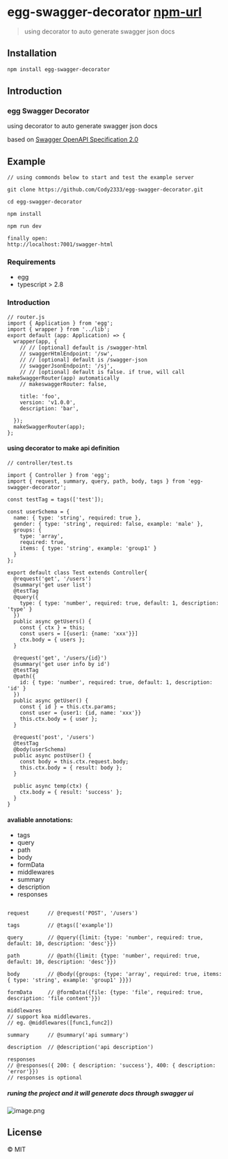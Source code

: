 # egg-swagger-decorator [npm-url]
> using decorator to auto generate swagger json docs

## Installation


```bash
npm install egg-swagger-decorator
```

## Introduction

### egg Swagger Decorator

using decorator to auto generate swagger json docs

based on [Swagger OpenAPI Specification 2.0](https://github.com/OAI/OpenAPI-Specification/blob/master/versions/2.0.md)

## Example

```
// using commonds below to start and test the example server

git clone https://github.com/Cody2333/egg-swagger-decorator.git

cd egg-swagger-decorator

npm install

npm run dev

finally open:
http://localhost:7001/swagger-html

```

### Requirements

- egg
- typescript > 2.8

### Introduction

```
// router.js
import { Application } from 'egg';
import { wrapper } from '../lib';
export default (app: Application) => {
  wrapper(app, {
    // // [optional] default is /swagger-html
    // swaggerHtmlEndpoint: '/sw',
    // // [optional] default is /swagger-json
    // swaggerJsonEndpoint: '/sj',
    // // [optional] default is false. if true, will call makeSwaggerRouter(app) automatically
    // makeswaggerRouter: false,

    title: 'foo',
    version: 'v1.0.0',
    description: 'bar',

  });
  makeSwaggerRouter(app);
};

```

#### using decorator to make api definition

```
// controller/test.ts

import { Controller } from 'egg';
import { request, summary, query, path, body, tags } from 'egg-swagger-decorator';

const testTag = tags(['test']);

const userSchema = {
  name: { type: 'string', required: true },
  gender: { type: 'string', required: false, example: 'male' },
  groups: {
    type: 'array',
    required: true,
    items: { type: 'string', example: 'group1' }
  }
};

export default class Test extends Controller{
  @request('get', '/users')
  @summary('get user list')
  @testTag
  @query({
    type: { type: 'number', required: true, default: 1, description: 'type' }
  })
  public async getUsers() {
    const { ctx } = this;
    const users = [{user1: {name: 'xxx'}}]
    ctx.body = { users };
  }

  @request('get', '/users/{id}')
  @summary('get user info by id')
  @testTag
  @path({
    id: { type: 'number', required: true, default: 1, description: 'id' }
  })
  public async getUser() {
    const { id } = this.ctx.params;
    const user = {user1: {id, name: 'xxx'}}
    this.ctx.body = { user };
  }

  @request('post', '/users')
  @testTag
  @body(userSchema)
  public async postUser() {
    const body = this.ctx.request.body;
    this.ctx.body = { result: body };
  }

  public async temp(ctx) {
    ctx.body = { result: 'success' };
  }
}

```

#### avaliable annotations:

- tags         
- query
- path
- body
- formData
- middlewares
- summary
- description
- responses

```

request      // @request('POST', '/users')

tags         // @tags(['example'])

query        // @query({limit: {type: 'number', required: true, default: 10, description: 'desc'}})

path         // @path({limit: {type: 'number', required: true, default: 10, description: 'desc'}})

body         // @body({groups: {type: 'array', required: true, items: { type: 'string', example: 'group1' }}})

formData     // @formData({file: {type: 'file', required: true, description: 'file content'}})

middlewares  
// support koa middlewares. 
// eg. @middlewares([func1,func2])

summary      // @summary('api summary')

description  // @description('api description')

responses 
// @responses({ 200: { description: 'success'}, 400: { description: 'error'}})
// responses is optional
```



##### runing the project and it will generate docs through swagger ui

![image.png](http://upload-images.jianshu.io/upload_images/2563527-4b6ed895183a0055.png?imageMogr2/auto-orient/strip%7CimageView2/2/w/1240)
## License

 © MIT


[npm-url]: https://npmjs.org/package/egg-swagger-decorator
